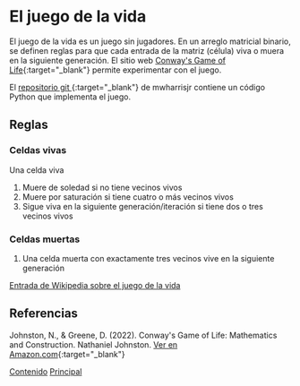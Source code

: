 # El juego de la vida

El juego de la vida es un juego sin jugadores. En un arreglo matricial binario, se definen reglas para que cada entrada de la matriz (célula) viva o muera en la siguiente generación. El sitio web [Conway's Game of Life](https://playgameoflife.com){:target="_blank"} permite experimentar con el juego.

El [repositorio git ](https://github.com/mwharrisjr/Game-of-Life/tree/master){:target="_blank"} de mwharrisjr contiene un código Python que implementa el juego.

## Reglas
### Celdas vivas
Una celda viva

1. Muere de soledad si no tiene vecinos vivos
2. Muere por saturación si tiene cuatro o más vecinos vivos
3. Sigue viva en la siguiente generación/iteración si tiene dos o tres vecinos vivos

### Celdas muertas
1. Una celda muerta con exactamente tres vecinos vive en la siguiente generación

[Entrada de Wikipedia sobre el juego de la vida](https://en.wikipedia.org/wiki/Conway%27s_Game_of_Life)

## Referencias
Johnston, N., & Greene, D. (2022). Conway's Game of Life: Mathematics and Construction. Nathaniel Johnston. [Ver en Amazon.com](https://www.amazon.com.mx/Conways-Game-Life-Mathematics-Construction/dp/1794816968){:target="_blank"}

[Contenido](./content.md)
[Principal](./README.md)
